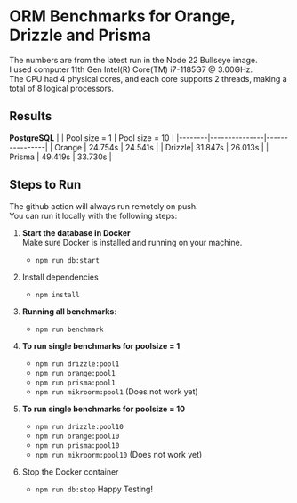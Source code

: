 # ORM Benchmarks for Orange, Drizzle and Prisma
The numbers are from the latest run in the Node 22 Bullseye image.  
I used computer 11th Gen Intel(R) Core(TM) i7-1185G7 @ 3.00GHz.   
The CPU had 4 physical cores, and each core supports 2 threads, making a total of 8 logical processors. 
## Results  
**PostgreSQL**
|        | Pool size = 1 | Pool size = 10 |
|--------|---------------|----------------|
| Orange | 24.754s       | 24.541s        |
| Drizzle| 31.847s       | 26.013s        |
| Prisma | 49.419s       | 33.730s        |
## Steps to Run

The github action will always run remotely on push.  
You can run it locally with the following steps:  

1. **Start the database in Docker**  
   Make sure Docker is installed and running on your machine.
   - ```npm run db:start```

2. Install dependencies
   - ```npm install```

3. **Running all benchmarks**:
   - ```npm run benchmark```

4. **To run single benchmarks for poolsize = 1**
   - ```npm run drizzle:pool1```
   - ```npm run orange:pool1```
   - ```npm run prisma:pool1```
   - ```npm run mikroorm:pool1``` (Does not work yet)

5. **To run single benchmarks for poolsize = 10**
   - ```npm run drizzle:pool10```
   - ```npm run orange:pool10```
   - ```npm run prisma:pool10```
   - ```npm run mikroorm:pool10``` (Does not work yet)

6. Stop the Docker container
   - ```npm run db:stop```
Happy Testing!
